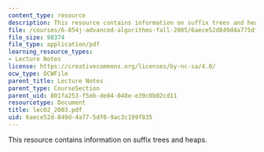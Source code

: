 ```yaml
---
content_type: resource
description: This resource contains information on suffix trees and heaps.
file: /courses/6-854j-advanced-algorithms-fall-2005/6aece52d849d4a775df09ac3c199f835_lec02_2003.pdf
file_size: 98374
file_type: application/pdf
learning_resource_types:
- Lecture Notes
license: https://creativecommons.org/licenses/by-nc-sa/4.0/
ocw_type: OCWFile
parent_title: Lecture Notes
parent_type: CourseSection
parent_uid: 801fa253-f5eb-de84-048e-e39c0b02cd11
resourcetype: Document
title: lec02_2003.pdf
uid: 6aece52d-849d-4a77-5df0-9ac3c199f835
---
```

This resource contains information on suffix trees and heaps.